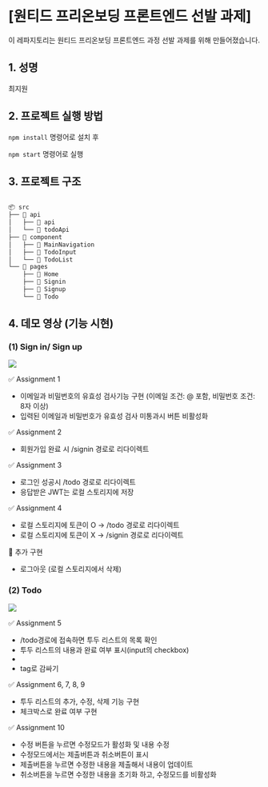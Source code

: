 # [원티드 프리온보딩 프론트엔드 선발 과제]

이 레파지토리는 원티드 프리온보딩 프론트엔드 과정 선발 과제를 위해 만들어졌습니다.

## 1. 성명

최지원

## 2. 프로젝트 실행 방법

`npm install` 명령어로 설치 후

`npm start` 명령어로 실행

## 3. 프로젝트 구조

```bash

📦 src
├── 📂 api
│   ├── 📂 api
│   └── 📄 todoApi
├── 📂 component
│   ├── 📂 MainNavigation
│   ├── 📂 TodoInput
│   └── 📄 TodoList
└── 📂 pages
    ├── 📄 Home
    ├── 📄 Signin
    ├── 📄 Signup
    └── 📄 Todo

```

## 4. 데모 영상 (기능 시현)

### (1) Sign in/ Sign up

<img src="https://github.com/mieum12/wanted-pre-onboarding-frontend/assets/119471104/7faf2be1-ad7c-4cfd-9f49-77f29bd3359f">

✅ Assignment 1

- 이메일과 비밀번호의 유효성 검사기능 구현 (이메일 조건: @ 포함, 비밀번호 조건: 8자 이상)
- 입력된 이메일과 비밀번호가 유효성 검사 미통과시 버튼 비활성화

✅ Assignment 2

- 회원가입 완료 시 /signin 경로로 리다이렉트

✅ Assignment 3

- 로그인 성공시 /todo 경로로 리다이렉트
- 응답받은 JWT는 로컬 스토리지에 저장

✅ Assignment 4

- 로컬 스토리지에 토큰이 O -> /todo 경로로 리다이렉트
- 로컬 스토리지에 토큰이 X -> /signin 경로로 리다이렉트

🌟 추가 구현

- 로그아웃 (로컬 스토리지에서 삭제)

### (2) Todo

<img src="https://github.com/mieum12/wanted-pre-onboarding-frontend/assets/119471104/0c825723-f136-438a-8f62-60c5f11b8f28">

✅ Assignment 5

- /todo경로에 접속하면 투두 리스트의 목록 확인
- 투두 리스트의 내용과 완료 여부 표시(input의 checkbox)
- <li> tag로 감싸기

✅ Assignment 6, 7, 8, 9

- 투두 리스트의 추가, 수정, 삭제 기능 구현
- 체크박스로 완료 여부 구현

✅ Assignment 10

- 수정 버튼을 누르면 수정모드가 활성화 및 내용 수정
- 수정모드에서는 제출버튼과 취소버튼이 표시
- 제출버튼을 누르면 수정한 내용을 제출해서 내용이 업데이트
- 취소버튼을 누르면 수정한 내용을 초기화 하고, 수정모드를 비활성화
